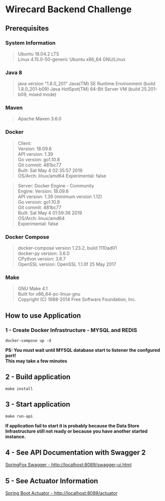 # Wirecard Backend Challenge

## Prerequisites

### System Information
> Ubuntu 18.04.2 LTS \
Linux 4.15.0-50-generic Ubuntu x86_64 GNU/Linux

### Java 8
> java version "1.8.0_201"
  Java(TM) SE Runtime Environment (build 1.8.0_201-b09)
  Java HotSpot(TM) 64-Bit Server VM (build 25.201-b09, mixed mode)

### Maven
>Apache Maven 3.6.0

### Docker
> Client: \
    Version:           18.09.6 \
    API version:       1.39 \
    Go version:        go1.10.8 \
    Git commit:        481bc77 \
    Built:             Sat May  4 02:35:57 2019 \
    OS/Arch:           linux/amd64
    Experimental:      false

> Server: Docker Engine - Community \
    Engine:
        Version:          18.09.6 \
        API version:      1.39 (minimum version 1.12) \
        Go version:       go1.10.8 \
        Git commit:       481bc77 \
        Built:            Sat May  4 01:59:36 2019 \
        OS/Arch:          linux/amd64 \
        Experimental:     false

### Docker Compose
> docker-compose version 1.23.2, build 1110ad01 \
  docker-py version: 3.6.0 \
  CPython version: 3.6.7 \
  OpenSSL version: OpenSSL 1.1.0f  25 May 2017


### Make
> GNU Make 4.1 \
  Built for x86_64-pc-linux-gnu \
  Copyright (C) 1988-2014 Free Software Foundation, Inc.

## How to use Application

### 1 - Create Docker Infrastructure - MYSQL and REDIS  
    docker-compose up -d
__PS: You must wait until MYSQL database start to listener the confgured port!\
This may take a few minutes__

## 2 - Build application 
    make install
    
## 3 - Start application 
    make run-api
    
__If application fail to start it is probably because the Data Store Infrastructure still not ready or because you have another started instance.__

## 4 - See API Documentation with Swagger 2
<a href="http://localhost:8089/swagger-ui.html" target="_blank">SpringFox Swagger - http://localhost:8089/swagger-ui.html<a/>

## 5 - See Actuator Information
<a href="http://localhost:8089/actuator" target="_blank">Spring Boot Actuator - http://localhost:8089/actuator<a/>

